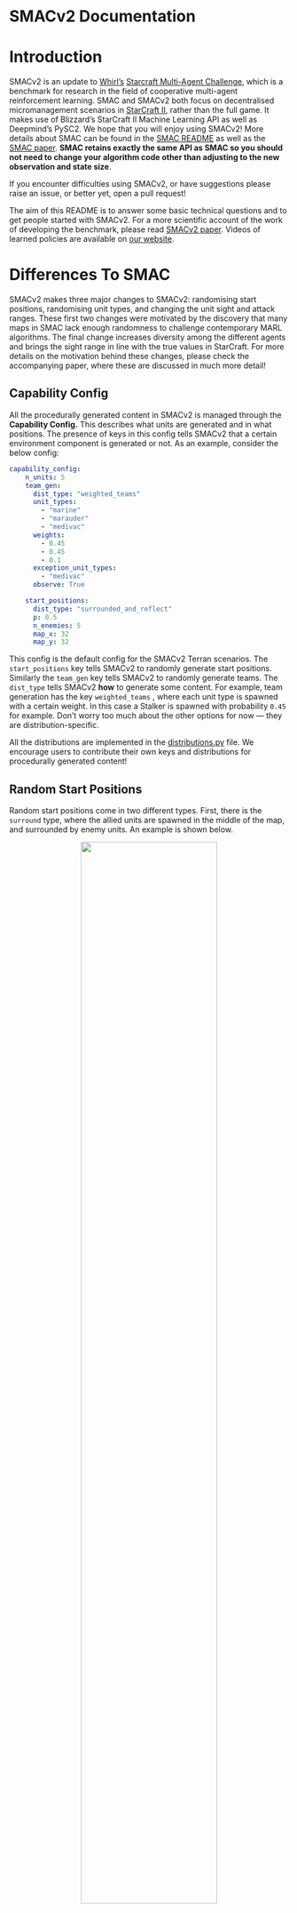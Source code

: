 # SMACv2 Documentation

# Introduction

SMACv2 is an update to [Whirl’s](https://whirl.cs.ox.ac.uk/) [Starcraft Multi-Agent Challenge](https://github.com/oxwhirl/smac), which is a benchmark for research in the field of cooperative multi-agent reinforcement learning. SMAC and SMACv2 both focus on decentralised micromanagement scenarios in [StarCraft II](https://starcraft2.com/en-gb/), rather than the full game. It makes use of Blizzard’s StarCraft II Machine Learning API as well as Deepmind’s PySC2. We hope that you will enjoy using SMACv2! More details about SMAC can be found in the [SMAC README](https://github.com/oxwhirl/smac/blob/master/README.md) as well as the [SMAC paper](https://arxiv.org/abs/1902.04043). **SMAC retains exactly the same API as SMAC so you should not need to change your algorithm code other than adjusting to the new observation and state size**.

If you encounter difficulties using SMACv2, or have suggestions please raise an issue, or better yet, open a pull request!

The aim of this README is to answer some basic technical questions and to get people started with SMACv2. For a more scientific account of the work of developing the benchmark, please read [SMACv2 paper](https://arxiv.org/abs/2212.07489). Videos of learned policies are available on [our website](https://sites.google.com/view/smacv2).

# Differences To SMAC

SMACv2 makes three major changes to SMACv2: randomising start positions, randomising unit types, and changing the unit sight and attack ranges. These first two changes were motivated by the discovery that many maps in SMAC lack enough randomness to challenge contemporary MARL algorithms. The final change increases diversity among the different agents and brings the sight range in line with the true values in StarCraft. For more details on the motivation behind these changes, please check the accompanying paper, where these are discussed in much more detail!

## Capability Config

All the procedurally generated content in SMACv2 is managed through the **Capability Config.** This describes what units are generated and in what positions. The presence of keys in this config tells SMACv2 that a certain environment component is generated or not. As an example, consider the below config:

```yaml
capability_config:
    n_units: 5
    team_gen:
      dist_type: "weighted_teams"
      unit_types: 
        - "marine"
        - "marauder"
        - "medivac"
      weights:
        - 0.45
        - 0.45
        - 0.1
      exception_unit_types:
        - "medivac"
      observe: True

    start_positions:
      dist_type: "surrounded_and_reflect"
      p: 0.5
      n_enemies: 5
      map_x: 32
      map_y: 32
```

This config is the default config for the SMACv2 Terran scenarios. The `start_positions` key tells SMACv2 to randomly generate start positions. Similarly the `team_gen` key tells SMACv2 to randomly generate teams. The `dist_type` tells SMACv2 **how** to generate some content. For example, team generation has the key `weighted_teams` , where each unit type is spawned with a certain weight. In this case a Stalker is spawned with probability `0.45` for example. Don’t worry too much about the other options for now — they are distribution-specific.

All the distributions are implemented in the [distributions.py](https://github.com/oxwhirl/smacv2/blob/main/smac/env/starcraft2/distributions.py) file. We encourage users to contribute their own keys and distributions for procedurally generated content!

## Random Start Positions

Random start positions come in two different types. First, there is the `surround` type, where the allied units are spawned in the middle of the map, and surrounded by enemy units. An example is shown below.

<p align="center">
 <img width="70%" src="docs/imgs/surrounded.png" />
</p>

This challenges the allied units to overcome the enemies approach from multiple angles at once. Secondly, there are the `reflect` scenarios. These randomly select positions for the allied units, and then reflect their positions in the midpoint of the map to get the enemy spawn positions. For example see the image below.

<p align="center">
 <img width="70%" src="docs/imgs/reflect.png" />
</p>


The probability of one type of scenario or the other is controlled with the `p` setting in the capability config. The cones are not visible in the above screenshot because they have not spawned in yet. 

## Random Unit Types

Battles in SMACv2 do not always feature units of the same type each time, as they did in SMAC. Instead, units are spawned randomly according to certain pre-fixed probabilities. Units in StarCraft II are split up into different *races.* Units from different races cannot be on the same team. For each of the three races (Protoss, Terran, and Zerg), SMACv2 uses three unit types.

| Race | Unit | Generation Probability |
| --- | --- | --- |
| Terran | Marine | 0.45 |
|  | Marauder | 0.45 |
|  | Medivac | 0.1 |
| Protoss | Stalker | 0.45 |
|  | Zealot | 0.45 |
|  | Colossus | 0.1 |
| Zerg | Zergling | 0.45 |
|  | Hydralisk | 0.45 |
|  | Baneling | 0.1 |

Each race has a unit that is generated less often than the others. These are for different reasons. Medivacs are healing-only units and so an abundance of them leads to strange, very long scenarios. Colossi are very powerful units and over-generating them leads to battles being solely determined by colossus use. Banelings are units that explode. If they are too prevalent, the algorithm learns to hide in the corner and hope the enemies all explode!

These weights are all controllable via the `capability_config` . However, if you do decide to change them we recommend that you do some tests to check that the scenarios you have made are sensible! Weights changes can sometimes have unexpected consequences.

# Getting Started

This section will take you through the basic set-up of SMACv2. The set-up process has changed very little from the process for SMAC, so if you are familiar with that, follow the steps as you usually would. Make sure you have the `32x32_flat.SC2Map` map file in your `SMAC_Maps` folder. You can download the `SMAC_Maps` folder [here](https://github.com/oxwhirl/smacv2/releases/tag/maps#:~:text=3-,SMAC_Maps.zip,-503%20KB).

First, you will need to install StarCraft II. On windows or mac, follow the instructions on the [StarCraft website](https://starcraft2.com/en-gb/). For linux, you can use the bash script [here](https://github.com/benellis3/mappo/blob/main/install_sc2.sh). Then copy 

Then simply install SMAC as a package:

```bash
pip install git+https://github.com/oxwhirl/smacv2.git
```

[NOTE]: If you want to extend SMACv2, you must install it like this:

```bash
git clone https://github.com/oxwhirl/smacv2.git
cd smacv2
pip install -e ".[dev]"
pre-commit install
```

If you tried these instructions and couldn’t get SMACv2 to work, please let us know by raising an issue. 

We also added configs for the protoss, terran and zerg configs to the [examples folder](https://github.com/oxwhirl/smacv2/tree/main/smacv2/examples/configs). Note that you will have to change the `n_units` and `n_enemies` config to access the different scenarios. 
For clarity, the correct settings are in the table below, but the first number in the scenario name is the number of allies (`n_units`) 
and the second is the number of enemies (`n_enemies`).

|      Scenario      | Config File          | `n_units`  | `n_enemies` |
|--------------------|----------------------|------------|-------------|
| `protoss_5_vs_5`   | sc2_gen_protoss.yaml |          5 |           5 |
| `zerg_5_vs_5`      | sc2_gen_zerg.yaml    |          5 |           5 |
| `terran_5_vs_5`    | sc2_gen_terran.yaml  |          5 |           5 |
| `protoss_10_vs_10` | sc2_gen_protoss.yaml |         10 |          10 |
| `zerg_10_vs_10`    | sc2_gen_zerg.yaml    |         10 |          10 |
| `terran_10_vs_10`  | sc2_gen_terran.yaml  |         10 |          10 |
| `protoss_20_vs_20` | sc2_gen_protoss.yaml |         20 |          20 |
| `zerg_20_vs_20`    | sc2_gen_zerg.yaml    |         20 |          20 |
| `terran_20_vs_20`  | sc2_gen_terran.yaml  |         20 |          20 |
| `protoss_10_vs_11` | sc2_gen_protoss.yaml |         10 |          11 |
| `zerg_10_vs_11`    | sc2_gen_zerg.yaml    |         10 |          11 |
| `terran_10_vs_11`  | sc2_gen_terran.yaml  |         10 |          11 |
| `protoss_20_vs_23` | sc2_gen_protoss.yaml |         20 |          23 |
| `zerg_20_vs_23`    | sc2_gen_zerg.yaml    |         20 |          23 |
| `terran_20_vs_23`  | sc2_gen_terran.yaml  |         20 |          23 |

# Training Results

The smacv2 repo contains the [results](https://github.com/oxwhirl/smacv2/tree/main/smacv2/examples/results) of MAPPO and QMIX baselines that you can compare now. Please 
ensure that you are using the correct version of starcraft as otherwise your results will not be
comparable. Using the `install_sc2.sh` in the [mappo](https://github.com/benellis3/mappo/blob/main/install_sc2.sh) repo for example will ensure this.

# Modifying SMACv2

SMACv2 procedurally generates some content. We encourage everyone to modify and expand upon the procedurally generated content in SMACv2. 

Procedurally generated content conceptually has two parts: a distribution and an implementation. The implementation part lives in the [starcraft2.py](https://github.com/oxwhirl/smacv2/blob/main/smac/env/starcraft2/starcraft2.py) file and should handle actually generating whatever content is required (e.g. the spawning units at the correct start positions) using the StarCraft APIs given a config passed in at the start of the episode to the `reset` function. 

The second part is the distribution. These live in [distributions.py](https://github.com/oxwhirl/smacv2/blob/main/smac/env/starcraft2/distributions.py) and specify the distribution the content is generated according to. For example start positions might be generated randomly across the whole map. The `distributions.py` file contains a few examples of distributions for the already implemented generated content in SMAC.

# Code Example

SMACv2 follows the same API as SMAC and so can be used exactly the same way. As an example, the below code allows individual agents to execute random policies. The config corresponds to the 5 unit Terran map from SMACv2. 

```python
from __future__ import absolute_import
from __future__ import division
from __future__ import print_function
from os import replace

from smac.env import StarCraft2Env
import numpy as np
from absl import logging
import time

from smac.env.starcraft2.wrapper import StarCraftCapabilityEnvWrapper

logging.set_verbosity(logging.DEBUG)

def main():

    distribution_config = {
        "n_units": 5,
        "team_gen": {
            "dist_type": "weighted_teams",
            "unit_types": ["marine", "marauder", "medivac"],
            "exception_unit_types": ["medivac"],
            "weights": [0.45, 0.45, 0.1],
            "observe": True,
        },
        "start_positions": {
            "dist_type": "surrounded_and_reflect",
            "p": 0.5,
            "n_enemies": 5,
            "map_x": 32,
            "map_y": 32,
        },
    }
    env = StarCraftCapabilityEnvWrapper(
        capability_config=distribution_config,
        map_name="10gen_terran",
        debug=True,
        conic_fov=False,
        obs_own_pos=True,
        use_unit_ranges=True,
        min_attack_range=2,
    )

    env_info = env.get_env_info()

    n_actions = env_info["n_actions"]
    n_agents = env_info["n_agents"]

    n_episodes = 10

    print("Training episodes")
    for e in range(n_episodes):
        env.reset()
        terminated = False
        episode_reward = 0

        while not terminated:
            obs = env.get_obs()
            state = env.get_state()
            # env.render()  # Uncomment for rendering

            actions = []
            for agent_id in range(n_agents):
                avail_actions = env.get_avail_agent_actions(agent_id)
                avail_actions_ind = np.nonzero(avail_actions)[0]
                action = np.random.choice(avail_actions_ind)
                actions.append(action)

            reward, terminated, _ = env.step(actions)
            time.sleep(0.15)
            episode_reward += reward
        print("Total reward in episode {} = {}".format(e, episode_reward))

if __name__ == "__main__":
    main()
```

# Citation
If you use SMACv2 in your work, please cite:

```
@inproceedings{ellis2023smacv2,
    title={{SMAC}v2: An Improved Benchmark for Cooperative Multi-Agent Reinforcement Learning},
    author={Benjamin Ellis and Jonathan Cook and Skander Moalla and Mikayel Samvelyan and Mingfei Sun and Anuj Mahajan and Jakob Nicolaus Foerster and Shimon Whiteson},
    booktitle={Thirty-seventh Conference on Neural Information Processing Systems Datasets and Benchmarks Track},
    year={2023},
    url={https://openreview.net/forum?id=5OjLGiJW3u}
}
```

# FAQ

### Why do SMAC maps not work in SMACv2?

For now, SMAC is not backwards compatible with old SMAC maps, although we will implement this if there is enough demand.

# Questions/Comments

If you have any questions or suggestions either raise an issue in this repo or email [Ben Ellis](mailto:benellis@robots.ox.ac.uk) and we will try our
best to answer your query.
